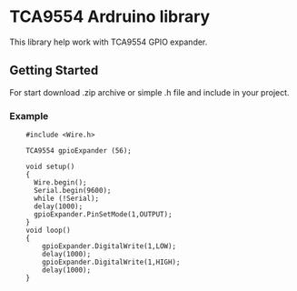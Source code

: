 # TCA9554 Ardruino library
This library help work with TCA9554 GPIO expander.
## Getting Started
For start download .zip archive or simple .h file and include in your project.
### Example
```
    #include <Wire.h>

    TCA9554 gpioExpander (56);
    
    void setup()
    {
      Wire.begin();
      Serial.begin(9600);
      while (!Serial);
      delay(1000);
      gpioExpander.PinSetMode(1,OUTPUT);
    }
    void loop()
    {
        gpioExpander.DigitalWrite(1,LOW);
        delay(1000);
        gpioExpander.DigitalWrite(1,HIGH);
        delay(1000);      
    }
```
